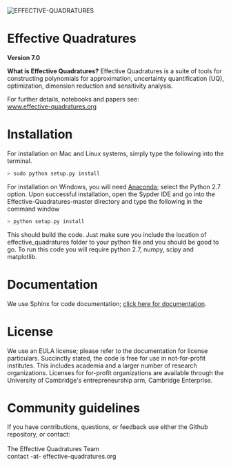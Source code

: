 ![EFFECTIVE-QUADRATURES](https://static.wixstatic.com/media/dad873_3938470ea83849db8b53716c94dd20e8~mv2.png/v1/fill/w_269,h_66,al_c,usm_0.66_1.00_0.01/dad873_3938470ea83849db8b53716c94dd20e8~mv2.png)

# Effective Quadratures
**Version 7.0**

**What is Effective Quadratures?**
Effective Quadratures is a suite of tools for constructing polynomials for approximation, uncertainty quantification (UQ), optimization, dimension reduction and sensitivity analysis.

For further details, notebooks and papers see:
<br>
www.effective-quadratures.org
<br>

# Installation
For installation on Mac and Linux systems, simply type the following into the terminal. 
```bash
> sudo python setup.py install
```
For installation on Windows, you will need [Anaconda](https://www.continuum.io/downloads#windows); select the Python 2.7 option. Upon successful installation, open the Sypder IDE and go into the Effective-Quadratures-master directory and type the following in the command window
```bash
> python setup.py install
```
This should build the code. Just make sure you include the location of effective_quadratures folder to your python file and you should be good to go. To run this code you will require python 2.7, numpy, scipy and matplotlib. 


# Documentation
We use Sphinx for code documentation;  [click here for documentation](http://effective-quadratures.github.io/Effective-Quadratures/). 

# License
We use an EULA license; please refer to the documentation for license particulars. Succinctly stated, the code is free for use in not-for-profit institutes. This includes academia and a larger number of research organizations. Licenses for for-profit organizations are available through the University of Cambridge's entrepreneurship arm, Cambridge Enterprise. 

# Community guidelines
If you have contributions, questions, or feedback use either the Github repository, or contact:<br>
<br>
The Effective Quadratures Team <br>
contact -at- effective-quadratures.org <br>
